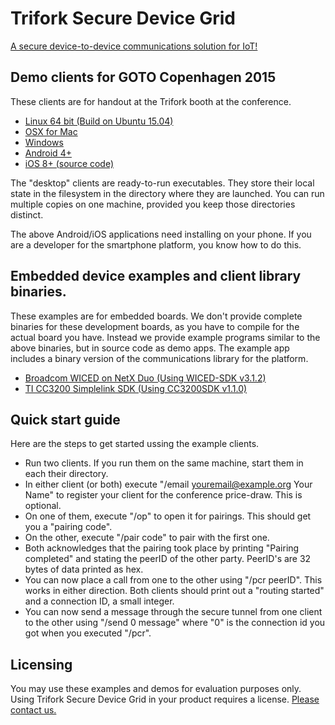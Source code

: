 # Trifork Secure Device Grid

[A secure device-to-device communications solution for IoT!](http://securedevicegrid.com)

## Demo clients for GOTO Copenhagen 2015

These clients are for handout at the Trifork booth at the conference.

*   [Linux 64 bit (Build on Ubuntu 15.04)](./binaries/sandbox/ubuntu/sandbox-demo)
*   [OSX for Mac](./binaries/sandbox/macosx/Sandbox-demo)
*   [Windows](./binaries/sandbox/windows/win32-sandbox.zip)
*   [Android 4+](./binaries/sandbox/android/sandbox-demo.apk)
*   [iOS 8+ (source code)](./binaries/release_ios.zip)

The "desktop" clients are ready-to-run executables. They store their
local state in the filesystem in the directory where they are
launched. You can run multiple copies on one machine, provided you
keep those directories distinct.

The above Android/iOS applications need installing on your phone. If
you are a developer for the smartphone platform, you know how to do
this.

## Embedded device examples and client library binaries.

These examples are for embedded boards. We don't provide complete
binaries for these development boards, as you have to compile for the
actual board you have. Instead we provide example programs
similar to the above binaries, but in source code as demo apps. The
example app includes a binary version of the communications library
for the platform.

*   [Broadcom WICED on NetX Duo (Using WICED-SDK v3.1.2)](./binaries/release_wiced.zip)
*   [TI CC3200 Simplelink SDK (Using CC3200SDK v1.1.0)](./binaries/release_cc3200.zip)

## Quick start guide

Here are the steps to get started ussing the example clients.

*   Run two clients. If you run them on the same machine, start them in each their directory.
*   In either client (or both) execute "/email youremail@example.org Your Name" to register your client for the conference price-draw. This is optional.
*   On one of them, execute "/op" to open it for pairings. This should get you a "pairing code".
*   On the other, execute "/pair code" to pair with the first one.
*   Both acknowledges that the pairing took place by printing "Pairing completed" and stating the peerID of the other party. PeerID's are 32 bytes of data printed as hex.
*   You can now place a call from one to the other using "/pcr peerID". This works in either direction. Both clients should print out a "routing started" and a connection ID, a small integer.
*   You can now send a message through the secure tunnel from one client to the other using "/send 0 message" where "0" is the connection id you got when you executed "/pcr".

## Licensing

You may use these examples and demos for evaluation purposes only.
Using Trifork Secure Device Grid in your product requires a
license. [Please contact us.](http://trifork.com)
